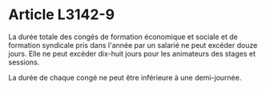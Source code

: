 # Article L3142-9

La durée totale des congés de formation économique et sociale et de formation syndicale pris dans l'année par un salarié ne peut excéder douze jours. Elle ne peut excéder dix-huit jours pour les animateurs des stages et sessions. 

La durée de chaque congé ne peut être inférieure à une demi-journée.